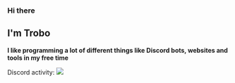 ### Hi there
## I'm Trobo

**I like programming a lot of different things like Discord bots, websites and tools in my free time**

Discord activity:
<a href="https://discord.com/users/540898474288480256"><img src="https://lanyard-profile-readme.vercel.app/api/540898474288480256?bg=00000000" /></a>

